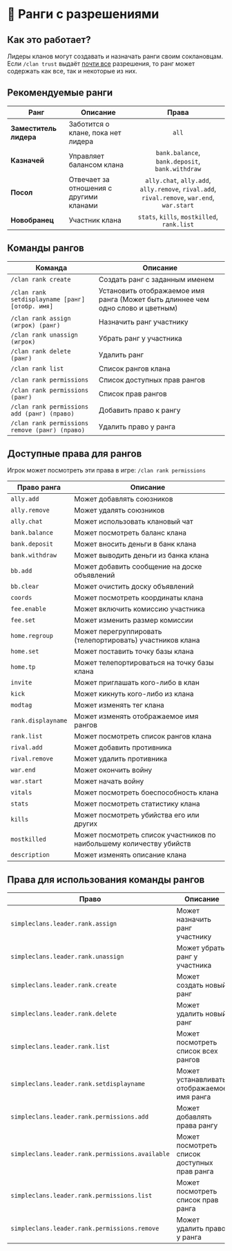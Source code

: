 # 🏅 Ранги с разрешениями

## Как это работает?

Лидеры кланов могут создавать и назначать ранги своим соклановцам. Если `/clan trust` выдаёт [почти все](https://github.com/RoinujNosde/SimpleClans/blob/52ff77e6c105810466d45306a8c5982a858610f5/src/main/java/net/sacredlabyrinth/phaed/simpleclans/RankPermission.java#L13) разрешения, то ранг может содержать как все, так и некоторые из них.

## Рекомендуемые ранги

| Ранг                   | Описание                                |                                            Права                                            |
| ---------------------- | --------------------------------------- | :-----------------------------------------------------------------------------------------: |
| **Заместитель лидера** | Заботится о клане, пока нет лидера      |                                            `all`                                            |
| **Казначей**           | Управляет балансом клана                |                       `bank.balance`, `bank.deposit`, `bank.withdraw`                       |
| **Посол**              | Отвечает за отношения с другими кланами | `ally.chat`, `ally.add`, `ally.remove`, `rival.add`, `rival.remove`, `war.end`, `war.start` |
| **Новобранец**         | Участник клана                          |                         `stats`, `kills`, `mostkilled`, `rank.list`                         |

## Команды рангов

| Команда                                         | Описание                                                                        |
| ----------------------------------------------- | ------------------------------------------------------------------------------- |
| `/clan rank create`                             | Создать ранг с заданным именем                                                  |
| `/clan rank setdisplayname [ранг] [отобр. имя]` | Установить отображаемое имя ранга (Может быть длиннее чем одно слово и цветным) |
| `/clan rank assign (игрок) (ранг)`              | Назначить ранг участнику                                                        |
| `/clan rank unassign (игрок)`                   | Убрать ранг у участника                                                         |
| `/clan rank delete (ранг)`                      | Удалить ранг                                                                    |
| `/clan rank list`                               | Список рангов клана                                                             |
| `/clan rank permissions`                        | Список доступных прав рангов                                                    |
| `/clan rank permissions (ранг)`                 | Список прав рангов                                                              |
| `/clan rank permissions add (ранг) (право)`     | Добавить право к рангу                                                          |
| `/clan rank permissions remove (ранг) (право)`  | Удалить право у ранга                                                           |

## Доступные права для рангов

Игрок может посмотреть эти права в игре: `/clan rank permissions`

| Право ранга        | Описание                                                             |
| ------------------ | -------------------------------------------------------------------- |
| `ally.add`         | Может добавлять союзников                                            |
| `ally.remove`      | Может удалять союзников                                              |
| `ally.chat`        | Может использовать клановый чат                                      |
| `bank.balance`     | Может посмотреть баланс клана                                        |
| `bank.deposit`     | Может вносить деньги в банк клана                                    |
| `bank.withdraw`    | Может выводить деньги из банка клана                                 |
| `bb.add`           | Может добавить сообщение на доске объявлений                         |
| `bb.clear`         | Может очистить доску объявлений                                      |
| `coords`           | Может посмотреть координаты клана                                    |
| `fee.enable`       | Может включить комиссию участника                                    |
| `fee.set`          | Может изменить размер комиссии                                       |
| `home.regroup`     | Может перегруппировать (телепортировать) участников клана            |
| `home.set`         | Может поставить точку базы клана                                     |
| `home.tp`          | Может телепортироваться на точку базы клана                          |
| `invite`           | Может приглашать кого-либо в клан                                    |
| `kick`             | Может кикнуть кого-либо из клана                                     |
| `modtag`           | Может изменять тег клана                                             |
| `rank.displayname` | Может изменять отображаемое имя рангов                               |
| `rank.list`        | Может посмотреть список рангов клана                                 |
| `rival.add`        | Может добавить противника                                            |
| `rival.remove`     | Может удалить противника                                             |
| `war.end`          | Может окончить войну                                                 |
| `war.start`        | Может начать войну                                                   |
| `vitals`           | Может посмотреть боеспособность клана                                |
| `stats`            | Может посмотреть статистику клана                                    |
| `kills`            | Может посмотреть убийства его или других                             |
| `mostkilled`       | Может посмотреть список участников по наибольшему количеству убийств |
| `description`      | Может изменять описание клана                                        |

## Права для использования команды рангов

| Право                                           | Описание                                     |
| ----------------------------------------------- | -------------------------------------------- |
| `simpleclans.leader.rank.assign`                | Может назначить ранг участнику               |
| `simpleclans.leader.rank.unassign`              | Может убрать ранг у участника                |
| `simpleclans.leader.rank.create`                | Может создать новый ранг                     |
| `simpleclans.leader.rank.delete`                | Может удалить новый ранг                     |
| `simpleclans.leader.rank.list`                  | Может посмотреть список всех рангов          |
| `simpleclans.leader.rank.setdisplayname`        | Может устанавливать отображаемое имя ранга   |
| `simpleclans.leader.rank.permissions.add`       | Может добавлять права рангу                  |
| `simpleclans.leader.rank.permissions.available` | Может посмотреть список доступных прав ранга |
| `simpleclans.leader.rank.permissions.list`      | Может посмотреть список прав ранга           |
| `simpleclans.leader.rank.permissions.remove`    | Может удалить право у ранга                  |
